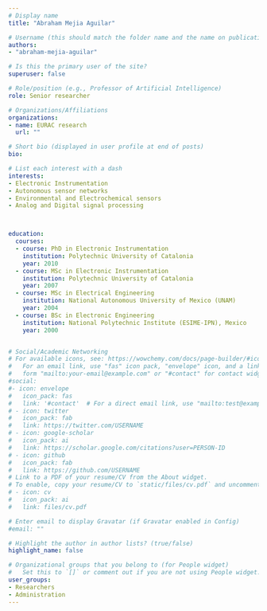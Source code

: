 ```yaml
---
# Display name
title: "Abraham Mejia Aguilar"

# Username (this should match the folder name and the name on publications)
authors:
- "abraham-mejia-aguilar"

# Is this the primary user of the site?
superuser: false

# Role/position (e.g., Professor of Artificial Intelligence)
role: Senior researcher

# Organizations/Affiliations
organizations:
- name: EURAC research
  url: ""

# Short bio (displayed in user profile at end of posts)
bio: 

# List each interest with a dash
interests:
- Electronic Instrumentation 
- Autonomous sensor networks 
- Environmental and Electrochemical sensors  
- Analog and Digital signal processing 



education:
  courses:
  - course: PhD in Electronic Instrumentation
    institution: Polytechnic University of Catalonia
    year: 2010
  - course: MSc in Electronic Instrumentation
    institution: Polytechnic University of Catalonia
    year: 2007
  - course: MSc in Electrical Engineering
    institution: National Autonomous University of Mexico (UNAM)
    year: 2004
  - course: BSc in Electronic Engineering
    institution: National Polytechnic Institute (ESIME-IPN), Mexico
    year: 2000


# Social/Academic Networking
# For available icons, see: https://wowchemy.com/docs/page-builder/#icons
#   For an email link, use "fas" icon pack, "envelope" icon, and a link in the
#   form "mailto:your-email@example.com" or "#contact" for contact widget.
#social:
#- icon: envelope
#   icon_pack: fas
#   link: '#contact'  # For a direct email link, use "mailto:test@example.org".
# - icon: twitter
#   icon_pack: fab
#   link: https://twitter.com/USERNAME
# - icon: google-scholar
#   icon_pack: ai
#   link: https://scholar.google.com/citations?user=PERSON-ID
# - icon: github
#   icon_pack: fab
#   link: https://github.com/USERNAME
# Link to a PDF of your resume/CV from the About widget.
# To enable, copy your resume/CV to `static/files/cv.pdf` and uncomment the lines below.
# - icon: cv
#   icon_pack: ai
#   link: files/cv.pdf

# Enter email to display Gravatar (if Gravatar enabled in Config)
#email: ""

# Highlight the author in author lists? (true/false)
highlight_name: false

# Organizational groups that you belong to (for People widget)
#   Set this to `[]` or comment out if you are not using People widget.
user_groups:
- Researchers
- Administration
---
```

